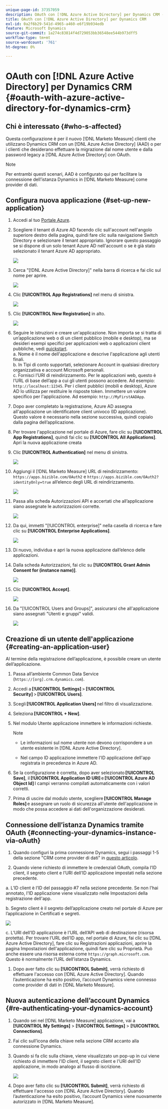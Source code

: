 ```yaml
---
unique-page-id: 37357059
description: OAuth con [!DNL Azure Active Directory] per Dynamics CRM - [!DNL Marketo Measure]
title: OAuth con [!DNL Azure Active Directory] per Dynamics CRM
exl-id: 0a2f6b29-541d-4965-a460-e6f19b934edb
feature: Microsoft Dynamics
source-git-commit: 1a274c83814f4d729053bb36548ee544b973dff5
workflow-type: tm+mt
source-wordcount: '761'
ht-degree: 0%

---
```


# OAuth con [!DNL Azure Active Directory] per Dynamics CRM {#oauth-with-azure-active-directory-for-dynamics-crm}

## Chi è interessato {#who-s-affected}

Questa configurazione è per il nuovo [!DNL Marketo Measure] clienti che utilizzano Dynamics CRM con un [!DNL Azure Active Directory] (AAD) o per i clienti che desiderano effettuare la migrazione dal nome utente e dalla password legacy a [!DNL Azure Active Directory] con OAuth.

>[!NOTE]
>
>Per entrambi questi scenari, AAD è configurato qui per facilitare la connessione dell’istanza Dynamics in [!DNL Marketo Measure] come provider di dati.

## Configura nuova applicazione {#set-up-new-application}

1. Accedi al tuo [Portale Azure](https://portal.azure.com/#home).

1. Scegliere il tenant di Azure AD facendo clic sull&#39;account nell&#39;angolo superiore destro della pagina, quindi fare clic sulla navigazione Switch Directory e selezionare il tenant appropriato. Ignorare questo passaggio se si dispone di un solo tenant Azure AD nell&#39;account o se è già stato selezionato il tenant Azure AD appropriato.

   ![](assets/setup-2.png)

1. Cerca &quot;[!DNL Azure Active Directory]&quot; nella barra di ricerca e fai clic sul nome per aprire.

   ![](assets/setup-3.png)

1. Clic **[!UICONTROL App Registrations]** nel menu di sinistra.

   ![](assets/setup-4.png)

1. Clic **[!UICONTROL New Registration]** in alto.

   ![](assets/setup-5.png)

1. Seguire le istruzioni e creare un&#39;applicazione. Non importa se si tratta di un’applicazione web o di un client pubblico (mobile e desktop), ma se desideri esempi specifici per applicazioni web o applicazioni client pubbliche, vedi [quickstart](https://learn.microsoft.com/en-us/azure/active-directory/develop/v2-overview).\
   a. Nome è il nome dell&#39;applicazione e descrive l&#39;applicazione agli utenti finali.\
   b. In Tipi di conto supportati, selezionare Account in qualsiasi directory organizzativa e account Microsoft personali.\
   c. Fornisci l’URI di reindirizzamento. Per le applicazioni web, questo è l’URL di base dell’app a cui gli utenti possono accedere. Ad esempio: `http://localhost:12345`. Per i client pubblici (mobili e desktop), Azure AD lo utilizza per restituire le risposte token. Immettere un valore specifico per l&#39;applicazione. Ad esempio: `http://MyFirstAADApp`.

1. Dopo aver completato la registrazione, Azure AD assegna all&#39;applicazione un identificatore client univoco (ID applicazione). Questo valore è necessario nella sezione successiva, quindi copialo dalla pagina dell’applicazione.

1. Per trovare l&#39;applicazione nel portale di Azure, fare clic su **[!UICONTROL App Registrations]**, quindi fai clic su **[!UICONTROL All Applications]**. Apri la nuova applicazione creata

1. Clic **[!UICONTROL Authentication]** nel menu di sinistra.

   ![](assets/setup-9.png)

1. Aggiungi il [!DNL Marketo Measure] URL di reindirizzamento: `https://apps.bizible.com/OAuth2` e `https://apps.bizible.com/OAuth2?identityOnly=true` all’elenco degli URL di reindirizzamento.

   ![](assets/setup-10.png)

1. Passa alla scheda Autorizzazioni API e accertati che all’applicazione siano assegnate le autorizzazioni corrette.

   ![](assets/setup-10a.png)

1. Da qui, immetti &quot;[!UICONTROL enterprise]&quot; nella casella di ricerca e fare clic su **[!UICONTROL Enterprise Applications]**.

   ![](assets/setup-11.png)

1. Di nuovo, individua e apri la nuova applicazione dall’elenco delle applicazioni.

1. Dalla scheda Autorizzazioni, fai clic su **[!UICONTROL Grant Admin Consent for (instance name)]**.

   ![](assets/setup-13a.png)

1. Clic **[!UICONTROL Accept]**.

   ![](assets/setup-13b.png)

1. Da &quot;[!UICONTROL Users and Groups]&quot;, assicurarsi che all&#39;applicazione siano assegnati &quot;Utenti e gruppi&quot; validi.

   ![](assets/setup-14.png)

## Creazione di un utente dell&#39;applicazione {#creating-an-application-user}

Al termine della registrazione dell’applicazione, è possibile creare un utente dell’applicazione.

1. Passa all’ambiente Common Data Service (`https://[org].crm.dynamics.com`).

1. Accedi a **[!UICONTROL Settings]** > **[!UICONTROL Security]** > **[!UICONTROL Users]**.

1. Scegli **[!UICONTROL Application Users]** nel filtro di visualizzazione.

1. Seleziona **[!UICONTROL + New]**.

1. Nel modulo Utente applicazione immettere le informazioni richieste.

   >[!NOTE]
   >
   >* Le informazioni sul nome utente non devono corrispondere a un utente esistente in [!DNL Azure Active Directory].
   >
   >* Nel campo ID applicazione immettere l&#39;ID applicazione dell&#39;app registrata in precedenza in Azure AD.

1. Se la configurazione è corretta, dopo aver selezionato **[!UICONTROL Save]**, il **[!UICONTROL Application ID URI]** e **[!UICONTROL Azure AD Object Id]** I campi verranno compilati automaticamente con i valori corretti.

1. Prima di uscire dal modulo utente, scegliere **[!UICONTROL Manage Roles]** e assegnare un ruolo di sicurezza all&#39;utente dell&#39;applicazione in modo che possa accedere ai dati dell&#39;organizzazione desiderati.

## Connessione dell’istanza Dynamics tramite OAuth {#connecting-your-dynamics-instance-via-oAuth}

1. Quando configuri la prima connessione Dynamics, segui i passaggi 1-5 della sezione &quot;CRM come provider di dati&quot; in [questo articolo](/help/marketo-measure-and-dynamics/getting-started-with-marketo-measure-and-dynamics/microsoft-dynamics-crm-installation-guide.md).

1. Quando viene richiesto di immettere le credenziali OAuth, compila l’ID client, il segreto client e l’URI dell’ID applicazione impostati nella sezione precedente.

a. L’ID client è l’ID del passaggio #7 nella sezione precedente. Se non l&#39;hai annotato, l&#39;ID applicazione viene visualizzato nelle Impostazioni della registrazione dell&#39;app.

b. Segreto client è il segreto dell’applicazione creato nel portale di Azure per l’applicazione in Certificati e segreti.

![](assets/creating-2e.png)

c. L’URI dell’ID applicazione è l’URL dell’API web di destinazione (risorsa protetta). Per trovare l’URL dell’ID app, nel portale di Azure, fai clic su [!DNL Azure Active Directory], fare clic su Registrazioni applicazioni, aprire la pagina Impostazioni dell&#39;applicazione, quindi fare clic su Proprietà. Può anche essere una risorsa esterna come `https://graph.microsoft.com`. Questo è normalmente l’URL dell’istanza Dynamics.

1. Dopo aver fatto clic su **[!UICONTROL Submit]**, verrà richiesto di effettuare l&#39;accesso con [!DNL Azure Active Directory]. Quando l’autenticazione ha esito positivo, l’account Dynamics viene connesso come provider di dati in [!DNL Marketo Measure].

## Nuova autenticazione dell’account Dynamics {#re-authenticating-your-dynamics-account}

1. Quando sei nel [!DNL Marketo Measure] applicazione, vai a **[!UICONTROL My Settings]** > **[!UICONTROL Settings]** > **[!UICONTROL Connections]**.

1. Fai clic sull’icona della chiave nella sezione CRM accanto alla connessione Dynamics.

1. Quando si fa clic sulla chiave, viene visualizzato un pop-up in cui viene richiesto di immettere l&#39;ID client, il segreto client e l&#39;URI dell&#39;ID applicazione, in modo analogo al flusso di iscrizione.

   ![](assets/re-authenticating-3.png)

1. Dopo aver fatto clic su **[!UICONTROL Submit]**, verrà richiesto di effettuare l&#39;accesso con [!DNL Azure Active Directory]. Quando l’autenticazione ha esito positivo, l’account Dynamics viene nuovamente autorizzato in [!DNL Marketo Measure].

